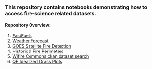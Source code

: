 <h3> This repository contains notebooks demonstrating how to access fire-science related datasets.</h3>


<h4>Repository Overview:</h4>
<ol><a href='https://github.com/BurnPro3D/data-api-notebooks/blob/main/access_fastfuels_data.ipynb'><li>FastFuels</li></a>
    <a href='https://github.com/BurnPro3D/data-api-notebooks/blob/main/access-weather-forecast-data.ipynb'><li>Weather Forecast</li></a>
    <a href='https://github.com/BurnPro3D/data-api-notebooks/blob/main/access-GOES-alerts-data.ipynb'><li>GOES Satellite Fire Detection</li></a>
    <a href='https://github.com/BurnPro3D/data-api-notebooks/blob/main/access-historical-fire-perimeter-data.ipynb'><li>Historical Fire Perimeters</li></a>
    <a href='https://github.com/BurnPro3D/data-api-notebooks/blob/main/ckan-api.ipynb'><li>Wifire Commons ckan dataset search</li></a>
    <a href='https://github.com/BurnPro3D/data-api-notebooks/blob/main/access-QuicFire-QF-Idealized-Grass-Plots-data.ipynb'><li>QF Idealized Grass Plots</li></a>
    
    
   

   